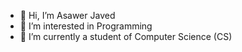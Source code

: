 - 👋 Hi, I’m Asawer Javed
- 👀 I’m interested in Programming
- 🌱 I’m currently a student of Computer Science (CS)
